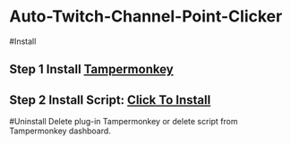# Auto-Twitch-Channel-Point-Clicker

#Install
## Step 1 Install [Tampermonkey](http://tampermonkey.net/)
## Step 2 Install Script: [Click To Install](https://pjortiz.github.io/Auto-Twitch-Channel-Point-Clicker/script.js)

#Uninstall
Delete plug-in Tampermonkey or delete script from Tampermonkey dashboard.
